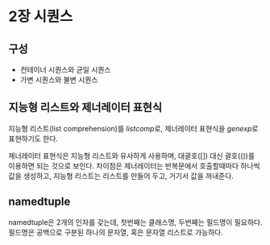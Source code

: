# 2장 시퀀스

## 구성

- 컨테이너 시퀀스와 균일 시퀀스
- 가변 시퀀스와 불변 시퀀스

## 지능형 리스트와 제너레이터 표현식

지능형 리스트(list comprehension)를 *listcomp*로, 제너레이터 표현식을 *genexp*로 표현하기도 한다.

제너레이터 표현식은 지능형 리스트와 유사하게 사용하며, 대괄호([]) 대신 괄호(())를 이용하면 되는 것으로 보인다. 차이점은 제너레이터는 반복문에서 호출할때마다 하나씩 값을 생성하고, 지능형 리스트는 리스트를 만들어 두고, 거기서 값을 꺼내준다.

## namedtuple

namedtuple은 2개의 인자를 갖는데, 첫번째는 클래스명, 두번째는 필드명이 필요하다. 필드명은 공백으로 구분된 하나의 문자열, 혹은 문자열 리스트로 가능하다.
